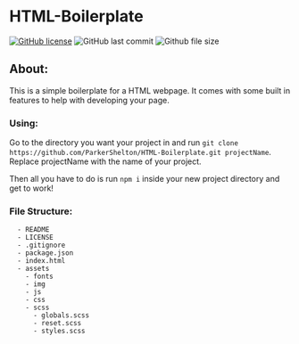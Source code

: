 # HTML-Boilerplate

[![GitHub license](https://img.shields.io/github/license/ParkerShelton/HTML-Boilerplate.svg)](https://github.com/ParkerShelton/HTML-Boilerplate/blob/master/LICENSE)
![GitHub last commit](https://img.shields.io/github/last-commit/google/skia.svg)
![Github file size](https://img.shields.io/github/size/webcaetano/craft/build/phaser-craft.min.js.svg)



## About:
This is a simple boilerplate for a HTML webpage. It comes with some built in features to help with developing your page.

### Using: 
Go to the directory you want your project in and run ```git clone https://github.com/ParkerShelton/HTML-Boilerplate.git projectName```. Replace projectName with the name of your project.

Then all you have to do is run ```npm i``` inside your new project directory and get to work!

### File Structure:
```
  - README
  - LICENSE
  - .gitignore
  - package.json
  - index.html
  - assets
    - fonts
    - img
    - js
    - css
    - scss
      - globals.scss
      - reset.scss
      - styles.scss
```
